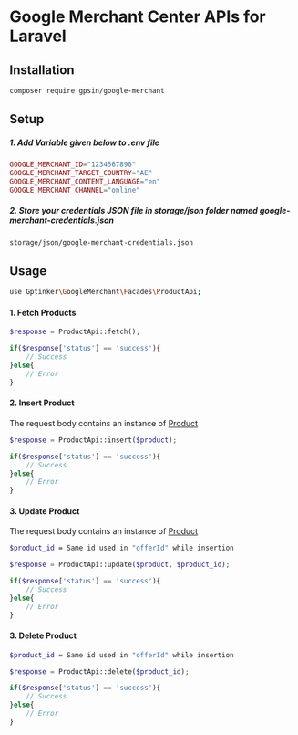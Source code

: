 # Google Merchant Center APIs for Laravel

## Installation
```bash
composer require gpsin/google-merchant
```

## Setup
##### 1. Add Variable given below to .env file
```php
GOOGLE_MERCHANT_ID="1234567890"
GOOGLE_MERCHANT_TARGET_COUNTRY="AE"
GOOGLE_MERCHANT_CONTENT_LANGUAGE="en"
GOOGLE_MERCHANT_CHANNEL="online"
```
##### 2. Store your credentials JSON file in __storage/json__ folder named __google-merchant-credentials.json__
```bash
storage/json/google-merchant-credentials.json
```
## Usage

```bash
use Gptinker\GoogleMerchant\Facades\ProductApi;
```

#### 1. Fetch Products
```php
$response = ProductApi::fetch();

if($response['status'] == 'success'){
    // Success
}else{
    // Error
}
```

#### 2. Insert Product

The request body contains an instance of [Product](https://developers.google.com/shopping-content/reference/rest/v2.1/products#Product)

```php
$response = ProductApi::insert($product);

if($response['status'] == 'success'){
    // Success
}else{
    // Error
}
```

#### 3. Update Product

The request body contains an instance of [Product](https://developers.google.com/shopping-content/reference/rest/v2.1/products#Product)

```bash
$product_id = Same id used in "offerId" while insertion
```

```php
$response = ProductApi::update($product, $product_id);

if($response['status'] == 'success'){
    // Success
}else{
    // Error
}
```

#### 3. Delete Product

```bash
$product_id = Same id used in "offerId" while insertion
```

```php
$response = ProductApi::delete($product_id);

if($response['status'] == 'success'){
    // Success
}else{
    // Error
}
```